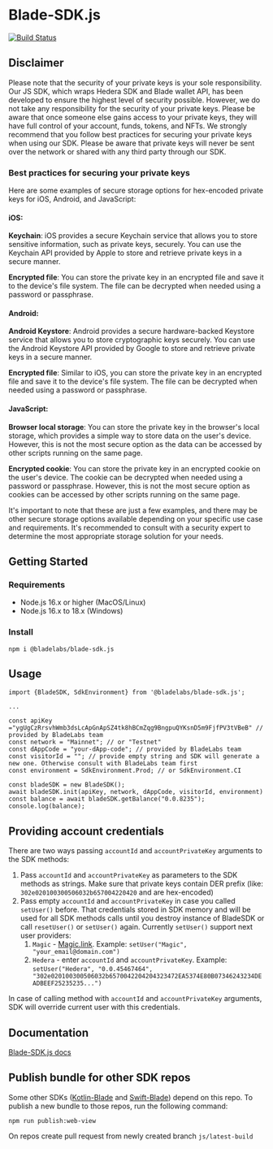 # Blade-SDK.js

[![Build Status](https://github.com/Blade-Labs/blade-sdk.js/actions/workflows/node.js.yml/badge.svg)](https://github.com/Blade-Labs/blade-sdk.js/actions/workflows/node.js.yml)

## Disclaimer

Please note that the security of your private keys is your sole responsibility. Our JS SDK, which wraps Hedera SDK and Blade wallet API, has been developed to ensure the highest level of security possible. However, we do not take any responsibility for the security of your private keys. Please be aware that once someone else gains access to your private keys, they will have full control of your account, funds, tokens, and NFTs. We strongly recommend that you follow best practices for securing your private keys when using our SDK. Please be aware that private keys will never be sent over the network or shared with any third party through our SDK.

### Best practices for securing your private keys

Here are some examples of secure storage options for hex-encoded private keys for iOS, Android, and JavaScript:

#### iOS:

**Keychain**: iOS provides a secure Keychain service that allows you to store sensitive information, such as private keys, securely. You can use the Keychain API provided by Apple to store and retrieve private keys in a secure manner.

**Encrypted file**: You can store the private key in an encrypted file and save it to the device's file system. The file can be decrypted when needed using a password or passphrase.

#### Android:

**Android Keystore**: Android provides a secure hardware-backed Keystore service that allows you to store cryptographic keys securely. You can use the Android Keystore API provided by Google to store and retrieve private keys in a secure manner.

**Encrypted file**: Similar to iOS, you can store the private key in an encrypted file and save it to the device's file system. The file can be decrypted when needed using a password or passphrase.

#### JavaScript:

**Browser local storage**: You can store the private key in the browser's local storage, which provides a simple way to store data on the user's device. However, this is not the most secure option as the data can be accessed by other scripts running on the same page.

**Encrypted cookie**: You can store the private key in an encrypted cookie on the user's device. The cookie can be decrypted when needed using a password or passphrase. However, this is not the most secure option as cookies can be accessed by other scripts running on the same page.

It's important to note that these are just a few examples, and there may be other secure storage options available depending on your specific use case and requirements. It's recommended to consult with a security expert to determine the most appropriate storage solution for your needs.

## Getting Started

### Requirements

- Node.js 16.x or higher (MacOS/Linux)
- Node.js 16.x to 18.x (Windows)

### Install

```
npm i @bladelabs/blade-sdk.js
```

## Usage

```
import {BladeSDK, SdkEnvironment} from '@bladelabs/blade-sdk.js';

...

const apiKey ="ygUgCzRrsvhWmb3dsLcApGnApSZ4tk8hBCmZqg9BngpuQYKsnD5m9FjfPV3tVBeB" // provided by BladeLabs team
const network = "Mainnet"; // or "Testnet"
const dAppCode = "your-dApp-code"; // provided by BladeLabs team
const visitorId = ""; // provide empty string and SDK will generate a new one. Otherwise consult with BladeLabs team first
const environment = SdkEnvironment.Prod; // or SdkEnvironment.CI

const bladeSDK = new BladeSDK();
await bladeSDK.init(apiKey, network, dAppCode, visitorId, environment)
const balance = await bladeSDK.getBalance("0.0.8235");
console.log(balance);
```

## Providing account credentials

There are two ways passing `accountId` and `accountPrivateKey` arguments to the SDK methods:

1. Pass `accountId` and `accountPrivateKey` as parameters to the SDK methods as strings. Make sure that private keys contain DER prefix (like: `302e020100300506032b657004220420` and are hex-encoded)
2. Pass empty `accountId` and `accountPrivateKey` in case you called `setUser()` before. That credentials stored in SDK memory and will be used for all SDK methods calls until you destroy instance of BladeSDK or call `resetUser()` or `setUser()` again. Currently `setUser()` support next user providers:
   1. `Magic` - [Magic.link](https://magic.link). Example: `setUser("Magic", "your_email@domain.com")`
   2. `Hedera` - enter `accountId` and `accountPrivateKey`. Example: `setUser("Hedera", "0.0.45467464", "302e020100300506032b6570042204204323472EA5374E80B07346243234DEADBEEF25235235...")`

In case of calling method with `accountId` and `accountPrivateKey` arguments, SDK will override current user with this credentials.


## Documentation

[Blade-SDK.js docs](SUMMARY.md)

## Publish bundle for other SDK repos

Some other SDKs ([Kotlin-Blade](https://github.com/Blade-Labs/kotlin-blade) and [Swift-Blade](https://github.com/Blade-Labs/swift-blade)) depend on this repo. To publish a new bundle to those repos, run the following command:

```
npm run publish:web-view
```

On repos create pull request from newly created branch `js/latest-build`
